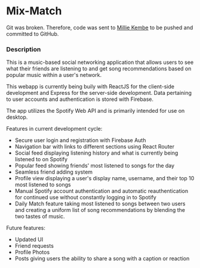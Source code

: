 # Mix-Match

Git was broken. Therefore, code was sent to [Millie Kembe](https://github.com/mkembe) to be pushed and committed to GitHub.

### Description
This is a music-based social networking application that allows users to see what their friends are listening to and get song recommendations based on popular music within a user's network. 

This webapp is currently being buily with ReactJS for the client-side development and Express for the server-side development. Data pertaining to user accounts and authentication is stored with Firebase.

The app utilizes the Spotify Web API and is primarily intended for use on desktop. 

Features in current development cycle:
- Secure user login and registration with Firebase Auth 
- Navigation bar with links to different sections using React Router
- Social feed displaying listening history and what is currently being listened to on Spotify
- Popular feed showing friends' most listened to songs for the day
- Seamless friend adding system
- Profile view displaying a user's display name, username, and their top 10 most listened to songs
- Manual Spotify account authentication and automatic reauthentication for continued use without constantly logging in to Spotify
- Daily Match feature taking most listened to songs between two users and creating a uniform list of song recommendations by blending the two tastes of music. 

Future features:
- Updated UI
- Friend requests 
- Profile Photos
- Posts giving users the ability to share a song with a caption or reaction
